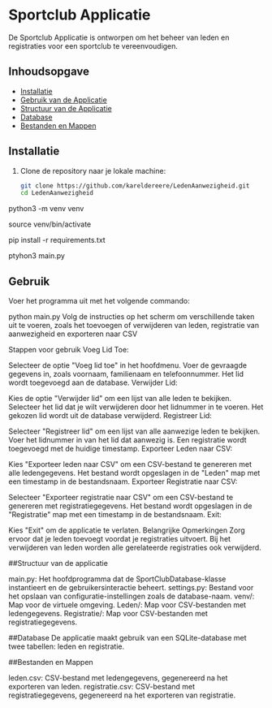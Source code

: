 # Sportclub Applicatie

De Sportclub Applicatie is ontworpen om het beheer van leden en registraties voor een sportclub te vereenvoudigen. 

## Inhoudsopgave
- [Installatie](#installatie)
- [Gebruik van de Applicatie](#gebruik-van-de-applicatie)
- [Structuur van de Applicatie](#structuur-van-de-applicatie)
- [Database](#database)
- [Bestanden en Mappen](#bestanden-en-mappen)

## Installatie

1. Clone de repository naar je lokale machine:

   ```bash
   git clone https://github.com/kareldereere/LedenAanwezigheid.git
   cd LedenAanwezigheid

python3 -m venv venv

source venv/bin/activate

pip install -r requirements.txt

ptyhon3 main.py


## Gebruik
Voer het programma uit met het volgende commando:

python main.py
Volg de instructies op het scherm om verschillende taken uit te voeren, zoals het toevoegen of verwijderen van leden, registratie van aanwezigheid en exporteren naar CSV

Stappen voor gebruik
Voeg Lid Toe:

Selecteer de optie "Voeg lid toe" in het hoofdmenu.
Voer de gevraagde gegevens in, zoals voornaam, familienaam en telefoonnummer.
Het lid wordt toegevoegd aan de database.
Verwijder Lid:

Kies de optie "Verwijder lid" om een lijst van alle leden te bekijken.
Selecteer het lid dat je wilt verwijderen door het lidnummer in te voeren.
Het gekozen lid wordt uit de database verwijderd.
Registreer Lid:

Selecteer "Registreer lid" om een lijst van alle aanwezige leden te bekijken.
Voer het lidnummer in van het lid dat aanwezig is.
Een registratie wordt toegevoegd met de huidige timestamp.
Exporteer Leden naar CSV:

Kies "Exporteer leden naar CSV" om een CSV-bestand te genereren met alle ledengegevens.
Het bestand wordt opgeslagen in de "Leden" map met een timestamp in de bestandsnaam.
Exporteer Registratie naar CSV:

Selecteer "Exporteer registratie naar CSV" om een CSV-bestand te genereren met registratiegegevens.
Het bestand wordt opgeslagen in de "Registratie" map met een timestamp in de bestandsnaam.
Exit:

Kies "Exit" om de applicatie te verlaten.
Belangrijke Opmerkingen
Zorg ervoor dat je leden toevoegt voordat je registraties uitvoert.
Bij het verwijderen van leden worden alle gerelateerde registraties ook verwijderd.

##Structuur van de applicatie

main.py: Het hoofdprogramma dat de SportClubDatabase-klasse instantieert en de gebruikersinteractie beheert.
settings.py: Bestand voor het opslaan van configuratie-instellingen zoals de database-naam.
venv/: Map voor de virtuele omgeving.
Leden/: Map voor CSV-bestanden met ledengegevens.
Registratie/: Map voor CSV-bestanden met registratiegegevens.

##Database
De applicatie maakt gebruik van een SQLite-database met twee tabellen: leden en registratie. 

##Bestanden en Mappen

leden.csv: CSV-bestand met ledengegevens, gegenereerd na het exporteren van leden.
registratie.csv: CSV-bestand met registratiegegevens, gegenereerd na het exporteren van registratie.

